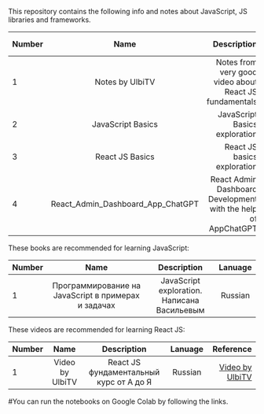 This repository contains the following  info and notes about JavaScript, JS libraries and frameworks.

| Number        | Name                             | Description                                                   |  Online Notebook | 
| ------------- |:--------------------------------:|--------------------------------------------------------------:|-----------------:|
|  1            |      Notes by UlbiTV               |  Notes from  very good video about React JS fundamentals                     | [My Folder](https://github.com/BISH0808/JavaScript_basics/tree/main/Notes_from_UlbiTV_video)
|  2            |JavaScript Basics                   |  JavaScript Basics  exploration                                  | [My Notebook](https://colab.research.google.com/drive/1KujhBtupg92uebcO2dD1V36WHuPwPboU#scrollTo=4B2YFHamNpW3)
|  3            |React JS Basics                   |  React JS basics exploration                                  | [My Notebook](https://colab.research.google.com/github/BISH0808/JavaScript_basics/blob/main/React_JS.ipynb)
|  4            |React_Admin_Dashboard_App_ChatGPT | React Admin Dashboard Development with the help of AppChatGPT | [My Notebook](https://colab.research.google.com/github/BISH0808/JavaScript_basics/blob/main/React_Admin_Dashboard_App_ChatGPT.ipynb) | 


 
 These books are recommended for learning JavaScript:
 
| Number        | Name                                                                 | Description                               |  Lanuage         |  
| ------------- |:--------------------------------------------------------------------:|:-----------------------------------------:|:----------------:|
|  1            |    Программирование на JavaScript в примерах и задачах      |  JavaScript exploration. Написана Васильевым                   | Russian | 

These videos are recommended for learning React JS:

| Number        | Name                             | Description                                                   |  Lanuage         |  Reference       | 
| ------------- |:--------------------------------:|:-------------------------------------------------------------:|:----------------:|-----------------:|
|  1            |      Video by UlbiTV             |  React JS фундаментальный курс от А до Я             | Russian          | [Video by UlbiTV](https://www.youtube.com/watch?v=GNrdg3PzpJQ&list=PLdrkFH5HIVuA8O1NLddcZFwF-Y00MUFzA&index=53)
 

#You can run the notebooks on Google Colab by following the links.


